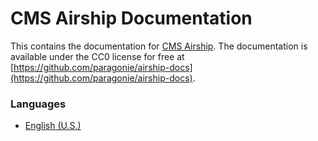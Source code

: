 # CMS Airship Documentation

This contains the documentation for [CMS Airship](https://github.com/paragonie/airship).
The documentation is available under the CC0 license for free at 
[https://github.com/paragonie/airship-docs](https://github.com/paragonie/airship-docs).

### Languages

* [English (U.S.)](https://github.com/paragonie/airship-docs/tree/master/en-us)

